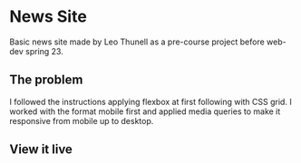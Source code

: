 # News Site

Basic news site made by Leo Thunell as a pre-course project before web-dev spring 23.

## The problem

I followed the instructions applying flexbox at first following with CSS grid.
I worked with the format mobile first and applied media queries to make it responsive from mobile up to desktop.

## View it live

